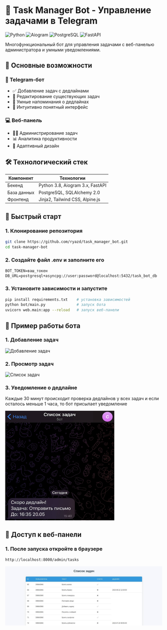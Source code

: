 # 🚀 Task Manager Bot - Управление задачами в Telegram

![Python](https://img.shields.io/badge/Python-3.8%2B-blue)
![Aiogram](https://img.shields.io/badge/Aiogram-3.x-green)
![PostgreSQL](https://img.shields.io/badge/PostgreSQL-15-orange)
![FastAPI](https://img.shields.io/badge/FastAPI-0.115.x-red)

Многофункциональный бот для управления задачами с веб-панелью администратора и умными уведомлениями.

## 🌟 Основные возможности

### 🤖 Telegram-бот
- ✅ Добавление задач с дедлайнами
- 📝 Редактирование существующих задач
- 📅 Умные напоминания о дедлайнах
- 📱 Интуитивно понятный интерфейс

### 💻 Веб-панель
- 👨‍💻 Администрирование задач
- 📊 Аналитика продуктивности
- 🎨 Адаптивный дизайн

## 🛠 Технологический стек

| Компонент       | Технологии                          |
|-----------------|-------------------------------------|
| Бекенд          | Python 3.8, Aiogram 3.x, FastAPI    |
| База данных     | PostgreSQL, SQLAlchemy 2.0          |
| Фронтенд        | Jinja2, Tailwind CSS, Alpine.js     |

## 🚀 Быстрый старт

### 1. Клонирование репозитория
```bash
git clone https://github.com/ryazd/task_manager_bot.git
cd task-manager-bot
```

### 2. Создайте файл .env и заполните его
```
BOT_TOKEN=ваш_токен
DB_URL=postgresql+asyncpg://user:password@localhost:5432/task_bot_db
```

### 3. Установите зависимости и запустите
```bash
pip install requirements.txt    # установка зависимостей
python bot/main.py              # запуск бота
uvicorn web.main:app --reload   # запуск веб-панели
```


## 🚀 Пример работы бота

### 1. Добавление задач
<img src="README/add_tasks.gif" alt="Добавление задач" width='350' height='450'/>

### 2. Просмотр задач
![Список задач](README/list.gif)

### 3. Уведомление о дедлайне
 Каждые 30 минут происходит проверка дедлайнов у всех задач и если осталось меньше 1 часа, то бот присылает уведомление

<img src="README/deadline.jpg" alt="Уведомление о дедлайне" width='350' height='350'/>

## 🚀 Доступ к веб-панели

### 1. После запуска откройте в браузере
```
http://localhost:8000/admin/tasks
```
![Админка](README/admin.jpg)

